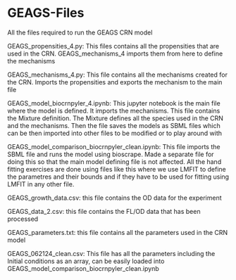 # GEAGS-Files
All the files required to run the GEAGS CRN model 

GEAGS_propensities_4.py: 
This files contains all the propensities that are used in the CRN. GEAGS_mechanisms_4 imports them from here to define the mechanisms 

GEAGS_mechanisms_4.py: 
This file contains all the mechanisms created for the CRN. Imports the propensities and exports the mechanism to the main file

GEAGS_model_biocrnpyler_4.ipynb: 
This jupyter notebook is the main file where the model is defined. It imports the mechanisms. This file contains the Mixture definition. The Mixture defines all the species used in the CRN and the mechanisms. Then the file saves the models as SBML files which can be then imported into other files to be modified or to play around with

GEAGS_model_comparison_biocrnpyler_clean.ipynb: 
This file imports the SBML file and runs the model using bioscrape. Made a  separate file for doing this so that the main model defining file is not affected. All the hand fitting exercises are done using files like this where we use LMFIT to define the parametres and their bounds and if they have to be used for fitting using LMFIT in any other file. 

GEAGS_growth_data.csv: 
this file contains the OD data for the experiment 

GEAGS_data_2.csv: 
this file contains the FL/OD data that has been processed 

GEAGS_parameters.txt: 
this file contains all the parameters used in the CRN model 

GEAGS_062124_clean.csv: 
This file has all the parameters including the Initial conditions as an array, can be easily loaded into GEAGS_model_comparison_biocrnpyler_clean.ipynb
